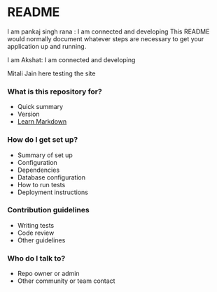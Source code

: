 # README #
I am pankaj singh rana : I am connected and developing
This README would normally document whatever steps are necessary to get your application up and running.

I am Akshat: I am connected and developing

Mitali Jain here testing the site

### What is this repository for? ###

* Quick summary
* Version
* [Learn Markdown](https://bitbucket.org/tutorials/markdowndemo)

### How do I get set up? ###

* Summary of set up
* Configuration
* Dependencies
* Database configuration
* How to run tests
* Deployment instructions

### Contribution guidelines ###

* Writing tests
* Code review
* Other guidelines

### Who do I talk to? ###

* Repo owner or admin
* Other community or team contact
